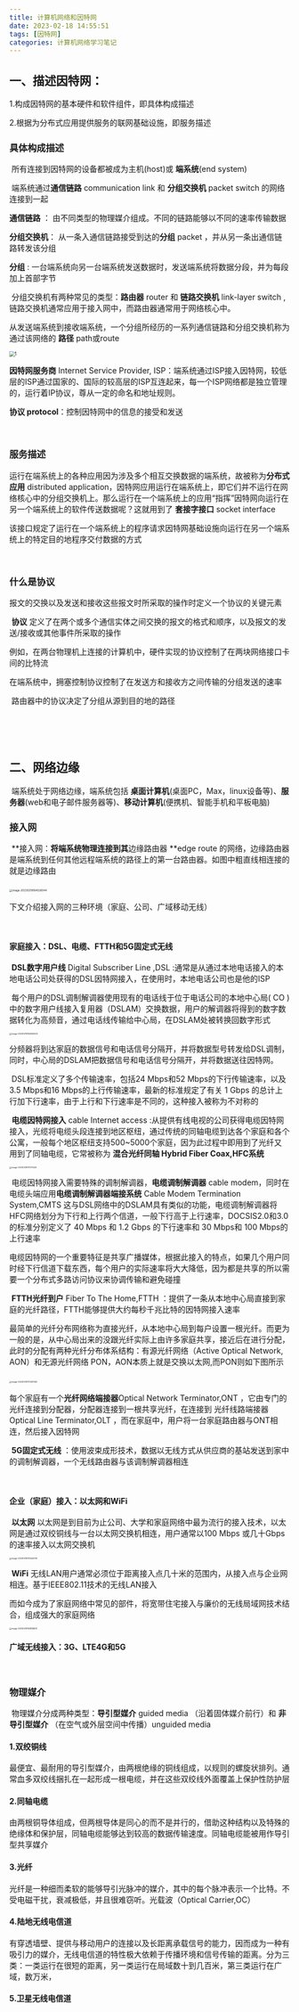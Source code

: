```yaml
---
title: 计算机网络和因特网
date: 2023-02-18 14:55:51
tags: [因特网]
categories: 计算机网络学习笔记
---
```




<!--more-->

## **一、描述因特网：**

1.构成因特网的基本硬件和软件组件，即具体构成描述

2.根据为分布式应用提供服务的联网基础设施，即服务描述

### 具体构成描述

​	所有连接到因特网的设备都被成为主机(host)或 **端系统**(end system)

​	端系统通过**通信链路** communication link 和 **分组交换机** packet switch 的网络连接到一起

**通信链路** ：   由不同类型的物理媒介组成。不同的链路能够以不同的速率传输数据

**分组交换机**：	从一条入通信链路接受到达的**分组** packet ，并从另一条出通信链路转发该分组

**分组** :		一台端系统向另一台端系统发送数据时，发送端系统将数据分段，并为每段加上首部字节

​	分组交换机有两种常见的类型：**路由器** router 和 **链路交换机** link-layer switch ,链路交换机通常应用于接入网中，而路由器通常用于网络核心中。

​	从发送端系统到接收端系统，一个分组所经历的一系列通信链路和分组交换机称为通过该网络的 **路径** path或route

<img src="%E8%AE%A1%E7%AE%97%E6%9C%BA%E7%BD%91%E7%BB%9C%E5%92%8C%E8%8B%B1%E7%89%B9%E7%BD%91/1.png" alt="1" style="zoom:60%;" />

**因特网服务商** Internet Service Provider, ISP：端系统通过ISP接入因特网，较低层的ISP通过国家的、国际的较高层的ISP互连起来，每一个ISP网络都是独立管理的，运行着IP协议，尊从一定的命名和地址规则。

**协议 protocol**：控制因特网中的信息的接受和发送

<br>

### 服务描述

​		运行在端系统上的各种应用因为涉及多个相互交换数据的端系统，故被称为**分布式应用** distributed application，因特网应用运行在端系统上，即它们并不运行在网络核心中的分组交换机上。那么运行在一个端系统上的应用“指挥”因特网向运行在另一个端系统上的软件传送数据呢？这就用到了 **套接字接口** socket interface

​		该接口规定了运行在一个端系统上的程序请求因特网基础设施向运行在另一个端系统上的特定目的地程序交付数据的方式

<br>

### 什么是协议

报文的交换以及发送和接收这些报文时所采取的操作时定义一个协议的关键元素		

​		**协议** 定义了在两个或多个通信实体之间交换的报文的格式和顺序，以及报文的发送/接收或其他事件所采取的操作

例如，在两台物理机上连接的计算机中，硬件实现的协议控制了在两块网络接口卡间的比特流

​			在端系统中，拥塞控制协议控制了在发送方和接收方之间传输的分组发送的速率

​			路由器中的协议决定了分组从源到目的地的路径

<br>

<br>

<br>

## 二、网络边缘

​		端系统处于网络边缘，端系统包括 **桌面计算机**(桌面PC，Max，linux设备等)、**服务器**(web和电子邮件服务器等)、**移动计算机**(便携机、智能手机和平板电脑)

### 接入网

​		**接入网：**将端系统物理连接到其**边缘路由器 **edge route 的网络，边缘路由器是端系统到任何其他远程端系统的路径上的第一台路由器。如图中粗直线相连接的就是边缘路由

​		<img src="%E8%AE%A1%E7%AE%97%E6%9C%BA%E7%BD%91%E7%BB%9C%E5%92%8C%E8%8B%B1%E7%89%B9%E7%BD%91/image-20230218164026044.png" alt="image-20230218164026044" style="zoom:33%;" />

下文介绍接入网的三种环境（家庭、公司、广域移动无线）

<br>

#### 家庭接入：DSL、电缆、FTTH和5G固定式无线

​		**DSL数字用户线** Digital Subscriber Line ,DSL :通常是从通过本地电话接入的本地电话公司处获得的DSL因特网接入，在使用时，本地电话公司也是他的ISP

​		每个用户的DSL调制解调器使用现有的电话线于位于电话公司的本地中心局( CO )中的数字用户线接入复用器（DSLAM）交换数据，用户的解调器将得到的数字数据转化为高频音，通过电话线传输给中心局，在DSLAM处被转换回数字形式

<img src="%E8%AE%A1%E7%AE%97%E6%9C%BA%E7%BD%91%E7%BB%9C%E5%92%8C%E8%8B%B1%E7%89%B9%E7%BD%91/image-20230218164926500.png" alt="image-20230218164926500" style="zoom: 25%;" />

分频器将到达家庭的数据信号和电话信号分隔开，并将数据型号转发给DSL调制，同时，中心局的DSLAM把数据信号和电话信号分隔开，并将数据送往因特网。

​		DSL标准定义了多个传输速率，包括24 Mbps和52 Mbps的下行传输速率，以及3.5 Mbps和16 Mbps的上行传输速率，最新的标准规定了有关 1 Gbps 的总计上行加下行速率，由于上行和下行速率是不同的，这种接入被称为不对称的

​		**电缆因特网接入** cable Internet access :从提供有线电视的公司获得电缆因特网接入，光缆将电缆头段连接到地区枢纽，通过传统的同轴电缆到达各个家庭和各个公寓，一般每个地区枢纽支持500~5000个家庭，因为此过程中即用到了光纤又用到了同轴电缆，它常被称为 **混合光纤同轴 Hybrid Fiber Coax,HFC系统**

<img src="%E8%AE%A1%E7%AE%97%E6%9C%BA%E7%BD%91%E7%BB%9C%E5%92%8C%E8%8B%B1%E7%89%B9%E7%BD%91/image-20230218170711425.png" alt="image-20230218170711425" style="zoom:25%;" />

​		电缆因特网接入需要特殊的调制解调器，**电缆调制解调器** cable modem，同时在电缆头端应用**电缆调制解调器端接系统** Cable Modem Termination System,CMTS 这与DSL网络中的DSLAM具有类似的功能，电缆调制解调器将HFC网络划分为下行和上行两个信道，一般下行高于上行速率，DOCSIS2.0和3.0的标准分别定义了 40 Mbps 和 1.2 Gbps 的下行速率和 30 Mbps和 100 Mbps的上行速率

​		电缆因特网的一个重要特征是共享广播媒体，根据此接入的特点，如果几个用户同时经下行信道下载东西，每个用户的实际速率将大大降低，因为都是共享的所以需要一个分布式多路访问协议来协调传输和避免碰撞

​		**FTTH光纤到户** Fiber To The Home,FTTH ：提供了一条从本地中心局直接到家庭的光纤路径，FTTH能够提供大约每秒千兆比特的因特网接入速率

​		最简单的光纤分布网络称为直接光纤，从本地中心局到每户设置一根光纤。而更为一般的是，从中心局出来的没跟光纤实际上由许多家庭共享，接近后在进行分配，此时的分配有两种光纤分布体系结构：有源光纤网络（Active Optical Network, AON）和无源光纤网络 PON，AON本质上就是交换以太网,而PON则如下图所示

​	<img src="%E8%AE%A1%E7%AE%97%E6%9C%BA%E7%BD%91%E7%BB%9C%E5%92%8C%E8%8B%B1%E7%89%B9%E7%BD%91/image-20230218173431363.png" alt="image-20230218173431363" style="zoom:25%;" />

每个家庭有一个**光纤网络端接器**Optical Network Terminator,ONT ，它由专门的光纤连接到分配器，分配器连接到一根共享光纤，在连接到 光纤线路端接器 Optical Line Terminator,OLT ，而在家庭中，用户将一台家庭路由器与ONT相连，然后接入因特网

​		**5G固定式无线** ：使用波束成形技术，数据以无线方式从供应商的基站发送到家中的调制解调器，一个无线路由器与该调制解调器相连

<br>

#### 企业（家庭）接入：以太网和WiFi

​		**以太网** 以太网是到目前为止公司、大学和家庭网络中最为流行的接入技术，以太网是通过双绞铜线与一台以太网交换机相连，用户通常以100 Mbps 或几十Gbps 的速率接入以太网交换机

<img src="%E8%AE%A1%E7%AE%97%E6%9C%BA%E7%BD%91%E7%BB%9C%E5%92%8C%E8%8B%B1%E7%89%B9%E7%BD%91/image-20230218175440316.png" alt="image-20230218175440316" style="zoom:25%;" />

​		**WiFi** 无线LAN用户通常必须位于距离接入点几十米的范围内，从接入点与企业网相连。基于IEEE802.11技术的无线LAN接入

​		而如今成为了家庭网络中常见的部件，将宽带住宅接入与廉价的无线局域网技术结合，组成强大的家庭网络

<img src="%E8%AE%A1%E7%AE%97%E6%9C%BA%E7%BD%91%E7%BB%9C%E5%92%8C%E8%8B%B1%E7%89%B9%E7%BD%91/image-20230218192838615.png" alt="image-20230218192838615" style="zoom:25%;" />

<br>

#### 广域无线接入：3G、LTE4G和5G

<br>

### 物理媒介

​		物理媒介分成两种类型：**导引型媒介** guided media （沿着固体媒介前行）和 **非导引型媒介** （在空气或外层空间中传播）unguided media 

#### 		1.双绞铜线

​		最便宜、最耐用的导引型媒介，由两根绝缘的铜线组成，以规则的螺旋状排列。通常血多双绞线捆扎在一起形成一根电缆，并在这些双绞线外面覆盖上保护性防护层

#### 		2.同轴电缆

​		由两根铜导体组成，但两根导体是同心的而不是并行的，借助这种结构以及特殊的绝缘体和保护层，同轴电缆能够达到较高的数据传输速度。同轴电缆能被用作导引型共享媒介

#### 		3.光纤

​		光纤是一种细而柔软的能够导引光脉冲的媒介，其中的每个脉冲表示一个比特。不受电磁干扰，衰减极低，并且很难窃听。光载波（Optical Carrier,OC）

#### 		4.陆地无线电信道

​		有穿透墙壁、提供与移动用户的连接以及长距离承载信号的能力，因而成为一种有吸引力的媒介，无线电信道的特性极大依赖于传播环境和信号传输的距离。分为三类：一类运行在很短的距离，另一类运行在局域数十到几百米，第三类运行在广域，数万米，

#### 		5.卫星无线电信道

​		

